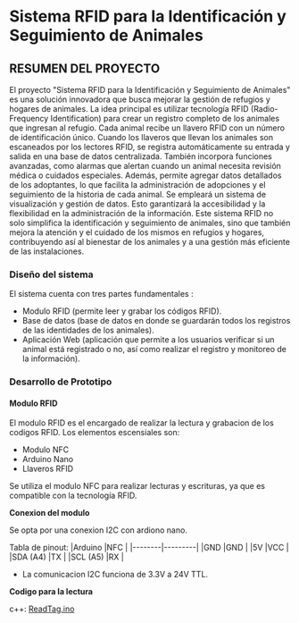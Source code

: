 # Sistema RFID para la Identificación y Seguimiento de Animales

## RESUMEN DEL PROYECTO
El proyecto "Sistema RFID para la Identificación y Seguimiento de Animales" es una solución innovadora que busca mejorar la gestión de refugios y hogares de animales. La idea principal es utilizar tecnología RFID (Radio-Frequency Identification) para crear un registro completo de los animales que ingresan al refugio. Cada animal recibe un llavero RFID con un número de identificación único. Cuando los llaveros que llevan los animales son escaneados por los lectores RFID, se registra automáticamente su entrada y salida en una base de datos centralizada.
También incorpora funciones avanzadas, como alarmas que alertan cuando un animal necesita revisión médica o cuidados especiales. Además, permite agregar datos detallados de los adoptantes, lo que facilita la administración de adopciones y el seguimiento de la historia de cada animal.
Se empleará un sistema de visualización y gestión de datos. Esto garantizará la accesibilidad y la flexibilidad en la administración de la información.
Este sistema RFID no solo simplifica la identificación y seguimiento de animales, sino que también mejora la atención y el cuidado de los mismos en refugios y hogares, contribuyendo así al bienestar de los animales y a una gestión más eficiente de las instalaciones.

### Diseño del sistema
El sistema cuenta con tres partes fundamentales :
- Modulo RFID (permite leer y grabar los códigos RFID).
- Base de datos (base de datos en donde se guardarán todos los registros de las identidades de los animales).
- Aplicación Web (aplicación que permite a los usuarios verificar si un animal está registrado o no, así como realizar el registro y monitoreo de la información).


### Desarrollo de Prototipo

#### Modulo RFID

El  modulo RFID es el encargado de  realizar la lectura y grabacion de los codigos RFID. Los elementos escensiales son:
- Modulo NFC
- Arduino Nano
- Llaveros RFID  

Se utiliza el modulo NFC para  realizar lecturas y escrituras, ya que es compatible con la tecnología RFID. 

**Conexion del modulo**

Se opta por una conexion I2C con ardiono nano.

Tabla  de pinout:
|Arduino |NFC      |
|--------|---------|
|GND      |GND     |
|5V       |VCC     |
|SDA (A4) |TX      |
|SCL (A5) |RX      |

- La comunicacion I2C funciona de 3.3V a 24V TTL.


**Codigo para la lectura**

c++: [ReadTag.ino](https://github.com/GstrLasemUNRC/2024/blob/main/Sistema-RFID/Codigos/ReadTag.ino)    